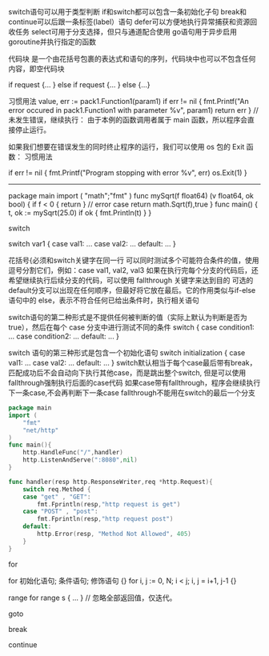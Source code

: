 switch语句可以用于类型判断
if和switch都可以包含一条初始化子句
break和continue可以后跟一条标签(label）语句
defer可以方便地执行异常捕获和资源回收任务
select可用于分支选择，但只与通道配合使用
go语句用于异步启用goroutine并执行指定的函数



代码块
是一个由花括号包裹的表达式和语句的序列，代码块中也可以不包含任何内容，即空代码块



if request {...
} else if request {...
} else {...}

习惯用法
value, err := pack1.Function1(param1)
if err != nil {
	fmt.Printf("An error occured in pack1.Function1 with parameter %v", param1)
	return err
}
// 未发生错误，继续执行：
由于本例的函数调用者属于 main 函数，所以程序会直接停止运行。

如果我们想要在错误发生的同时终止程序的运行，我们可以使用 os 包的 Exit 函数：
习惯用法

if err != nil {
	fmt.Printf("Program stopping with error %v", err)
	os.Exit(1)
}

-----------------------------------------------------
package main
import ( "math";"fmt" )
func mySqrt(f float64) (v float64, ok bool) {
	if f < 0 { return } // error case
	return math.Sqrt(f),true
}
func main() {
	t, ok := mySqrt(25.0)
	if ok { fmt.Println(t) }
}



switch 

switch var1 {
	case val1:
		...
	case val2:
		...
	default:
		...
}

花括号{必须和switch关键字在同一行
可以同时测试多个可能符合条件的值，使用逗号分割它们，例如：case val1, val2, val3
如果在执行完每个分支的代码后，还希望继续执行后续分支的代码，可以使用 fallthrough 关键字来达到目的
可选的default分支可以出现在任何顺序，但最好将它放在最后。它的作用类似与if-else 语句中的 else，表示不符合任何已给出条件时，执行相关语句

switch语句的第二种形式是不提供任何被判断的值（实际上默认为判断是否为 true），然后在每个 case 分支中进行测试不同的条件
switch {
	case condition1:
		...
	case condition2:
		...
	default:
		...
}


switch 语句的第三种形式是包含一个初始化语句
switch initialization {
	case val1:
		...
	case val2:
		...
	default:
		...
}
switch默认相当于每个case最后带有break，匹配成功后不会自动向下执行其他case，而是跳出整个switch, 但是可以使用fallthrough强制执行后面的case代码
如果case带有fallthrough，程序会继续执行下一条case,不会再判断下一条case
fallthrough不能用在switch的最后一个分支

```go
package main
import (
	"fmt"
	"net/http"
)
func main(){
	http.HandleFunc("/",handler)
	http.ListenAndServe(":8080",nil)
}

func handler(resp http.ResponseWriter,req *http.Request){
	switch req.Method {
	case "get" , "GET":
		fmt.Fprintln(resp,"http request is get")
	case "POST" , "post":
		fmt.Fprintln(resp,"http request post")
	default:
		http.Error(resp, "Method Not Allowed", 405)
	}
}
```


for 

for 初始化语句; 条件语句; 修饰语句 {}
for i, j := 0, N; i < j; i, j = i+1, j-1 {}

range
for range s {  ...  }  // 忽略全部返回值，仅迭代。



goto

break

continue
